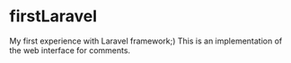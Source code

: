 # firstLaravel 
My first experience with Laravel framework;) This is an implementation of the web interface for comments.
